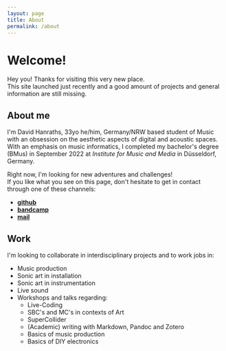 ```yaml
---
layout: page
title: About
permalink: /about
---
```


# Welcome! 

Hey you! Thanks for visiting this very new place.  
This site launched just recently and a good amount of projects and general information are still missing. 

## About me

<!--- MMus - *Klang und Realität* - 1. semester - RSH Düsseldorf   --->
I'm David Hanraths, 33yo he/him, Germany/NRW based student of Music with an obsession on the aesthetic aspects of digital and acoustic spaces.  
With an emphasis on music informatics, I completed my bachelor's degree (BMus) in September 2022 at *Institute for Music and Media* in Düsseldorf, Germany. 

Right now, I'm looking for new adventures and challenges!  
If you like what you see on this page, don't hesitate to get in contact through one of these channels:  
- [**github**](https:github.com/{{site.github_username}})  
- [**bandcamp**](https://davidhanraths.bandcamp.com)  
- [**mail**](mailto:d.hanraths(at)web.de)  

## Work

I'm looking to collaborate in interdisciplinary projects and to work jobs in:
- Music production 
- Sonic art in installation 
- Sonic art in instrumentation
- Live sound
- Workshops and talks regarding:
	- Live-Coding
	- SBC's and MC's in contexts of Art
	- SuperCollider 
	- (Academic) writing with Markdown, Pandoc and Zotero
	- Basics of music production
	- Basics of DIY electronics

